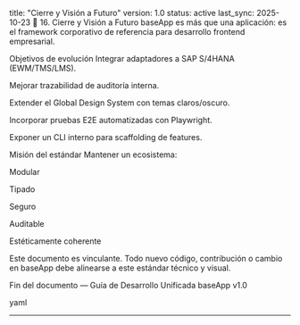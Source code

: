 title: "Cierre y Visión a Futuro"
version: 1.0
status: active
last_sync: 2025-10-23
🚀 16. Cierre y Visión a Futuro
baseApp es más que una aplicación: es el framework corporativo de referencia para desarrollo frontend empresarial.

Objetivos de evolución
Integrar adaptadores a SAP S/4HANA (EWM/TMS/LMS).

Mejorar trazabilidad de auditoría interna.

Extender el Global Design System con temas claros/oscuro.

Incorporar pruebas E2E automatizadas con Playwright.

Exponer un CLI interno para scaffolding de features.

Misión del estándar
Mantener un ecosistema:

Modular

Tipado

Seguro

Auditable

Estéticamente coherente

Este documento es vinculante.
Todo nuevo código, contribución o cambio en baseApp debe alinearse a este estándar técnico y visual.

Fin del documento — Guía de Desarrollo Unificada baseApp v1.0

yaml


---

```

